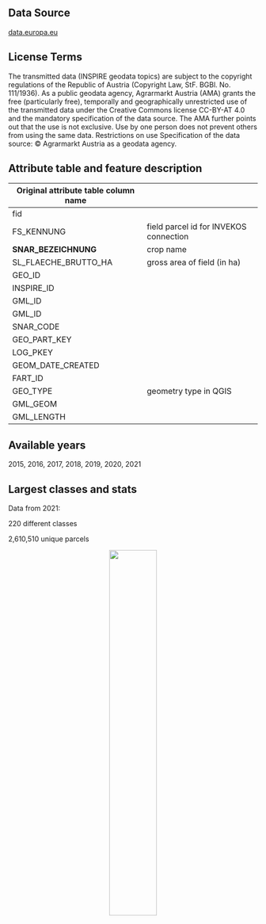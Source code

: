 ## Data Source
[data.europa.eu](https://data.europa.eu/data/datasets/ama_invekosreferenzensterreich2021?locale=en)
## License Terms
The transmitted data (INSPIRE geodata topics) are subject to 
the copyright regulations of the Republic of Austria 
(Copyright Law, StF. BGBl. No. 111/1936). As a public geodata 
agency, Agrarmarkt Austria (AMA) grants the free (particularly free), 
temporally and geographically unrestricted use of the transmitted data 
under the Creative Commons license CC-BY-AT 4.0 and the mandatory 
specification of the data source. The AMA further points out that the 
use is not exclusive. Use by one person does not prevent others from 
using the same data. Restrictions on use Specification of the data source: 
© Agrarmarkt Austria as a geodata agency.

## Attribute table and feature description
| Original attribute table column name |                                       |
| ------------------------------------ |---------------------------------------|
| fid                                  |            |
| FS_KENNUNG                           | field parcel id for INVEKOS connection |
| **SNAR_BEZEICHNUNG**                 | crop name                             |
| SL_FLAECHE_BRUTTO_HA                 | gross area of field (in ha)                                      |
| GEO_ID                               |                                       |
| INSPIRE_ID                           |                                       |
| GML_ID                               |                                       |
| GML_ID                               |                                       |
| SNAR_CODE                            |                                       |
| GEO_PART_KEY                         |                                       |
| LOG_PKEY                             |                                       |
| GEOM_DATE_CREATED                    |                                       |
| FART_ID                              |                                       |
| GEO_TYPE                             | geometry type in QGIS                 |
| GML_GEOM                             |                                       |
| GML_LENGTH                           |                                       |

## Available years
2015, 2016, 2017, 2018, 2019, 2020, 2021

## Largest classes and stats
Data from 2021:

220 different classes

2,610,510 unique parcels

<p align="center"><img width=43.5% src="https://user-images.githubusercontent.com/33942086/161249962-3c67bc6a-5b59-4c46-911d-32f1d4d276c0.png"></p>

